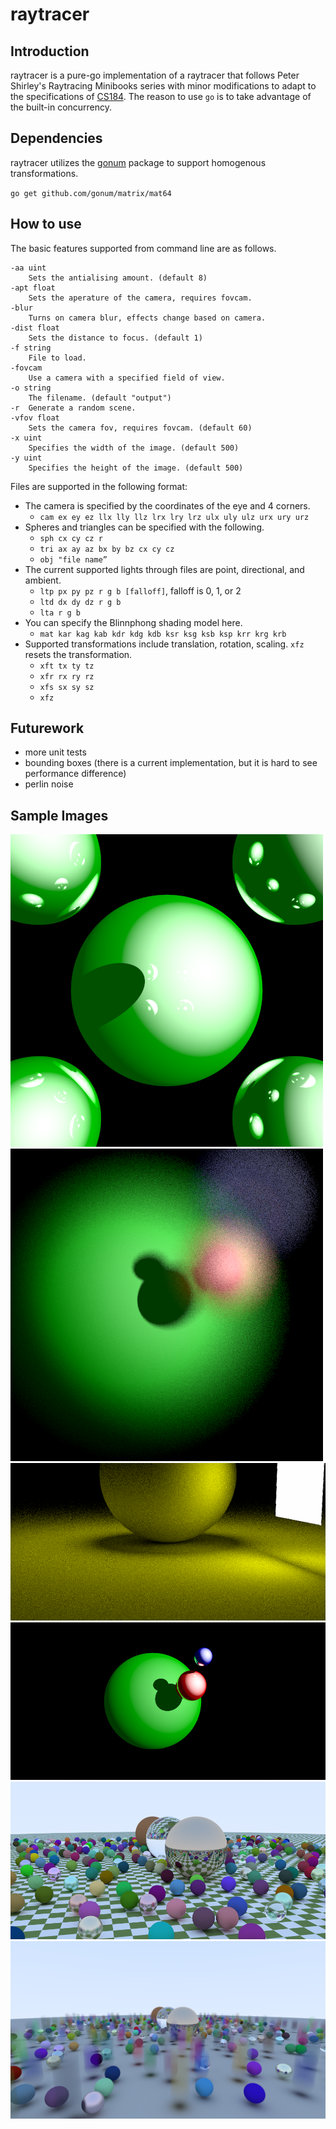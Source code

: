 # raytracer
## Introduction
raytracer is a pure-go implementation of a raytracer that follows Peter Shirley's Raytracing Minibooks series with minor modifications to adapt to the specifications of [CS184](http://inst.eecs.berkeley.edu/~cs184/fa16/assignments/as2/assignment-02.pdf). The reason to use `go` is to take advantage of the built-in concurrency.

## Dependencies
raytracer utilizes the [gonum](github.com/gonum/matrix/) package to support homogenous transformations.

`go get github.com/gonum/matrix/mat64`

## How to use
The basic features supported from command line are as follows.

```Shell
-aa uint
    Sets the antialising amount. (default 8)
-apt float
    Sets the aperature of the camera, requires fovcam.
-blur
    Turns on camera blur, effects change based on camera.
-dist float
    Sets the distance to focus. (default 1)
-f string
    File to load.
-fovcam
    Use a camera with a specified field of view.
-o string
    The filename. (default "output")
-r	Generate a random scene.
-vfov float
    Sets the camera fov, requires fovcam. (default 60)
-x uint
    Specifies the width of the image. (default 500)
-y uint
    Specifies the height of the image. (default 500)
```

Files are supported in the following format:
* The camera is specified by the coordinates of the eye and 4 corners.
  * `cam ex ey ez llx lly llz lrx lry lrz ulx uly ulz urx ury urz`
* Spheres and triangles can be specified with the following.
  * `sph cx cy cz r`
  * `tri ax ay az bx by bz cx cy cz`
  * `obj "file name”`
* The current supported lights through files are point, directional, and ambient.
  * `ltp px py pz r g b [falloff]`, falloff is 0, 1, or 2
  * `ltd dx dy dz r g b`
  * `lta r g b`
* You can specify the Blinnphong shading model here.
  * `mat kar kag kab kdr kdg kdb ksr ksg ksb ksp krr krg krb`
* Supported transformations include translation, rotation, scaling. `xfz` resets the transformation.
  * `xft tx ty tz`
  * `xfr rx ry rz`
  * `xfs sx sy sz`
  * `xfz`

## Futurework
* more unit tests
* bounding boxes (there is a current implementation, but it is hard to see performance difference)
* perlin noise

## Sample Images
![shiny]
![blur]
![arealight]
![wide]
![checkered]
![stress]

[shiny]: sample/shiny.png
[blur]: sample/blur.png
[arealight]: sample/area_light.png
[wide]: sample/wide_view.png
[checkered]: sample/checkered.png
[stress]: sample/stress.png
